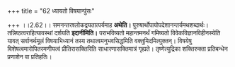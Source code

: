 +++
title = "62 ध्यायतो विषयान्पुंसः"

+++
।।2.62।। समनन्तरश्लोकद्वयतात्पर्यमाह **अथेति।**
पुरुषार्थोपायोपदेशानन्तर्यमथशब्दार्थः। तन्निष्ठत्वराहित्यावस्थां दर्शयति
**इदानीमिति।** पराभविष्यतो महान्तमनर्थं गमिष्यतो
विवेकविज्ञानविहीनस्येति यावत् सर्वानर्थमूलं विषयाभिध्यानं तस्य
तथात्वमनुभवसिद्धमिति वक्तुमिदमित्युक्तन्। विषयेषु
विशेषत्वमारोपितरमणीयत्वं प्रीतिरासक्तिरिति साधारणासक्तिमात्रं गृह्यते।
तृष्णेत्युद्रिका शक्तिरुक्ता प्रतिबन्धेन प्रणाशेन वा प्रतिहतिः।  
